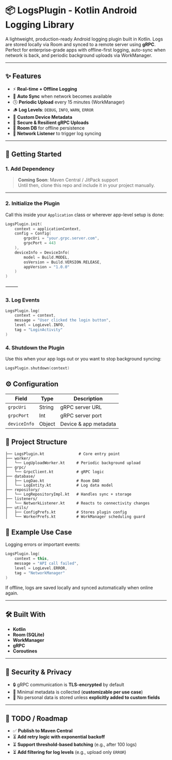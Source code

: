 # 📦 LogsPlugin - Kotlin Android Logging Library

A lightweight, production-ready Android logging plugin built in Kotlin. Logs are stored locally via Room and synced to a remote server using **gRPC**. Perfect for enterprise-grade apps with offline-first logging, auto-sync when network is back, and periodic background uploads via WorkManager.

---

## ✨ Features

- ⚡ **Real-time + Offline Logging**
- 🔄 **Auto Sync** when network becomes available
- 🕓 **Periodic Upload** every 15 minutes (WorkManager)
- 🪵 **Log Levels**: `DEBUG`, `INFO`, `WARN`, `ERROR`
- 📱 **Custom Device Metadata**
- 🔐 **Secure & Resilient gRPC Uploads**
- 💾 **Room DB** for offline persistence
- 📡 **Network Listener** to trigger log syncing

---

## 🚀 Getting Started

### 1. Add Dependency

> **Coming Soon**: Maven Central / JitPack support  
Until then, clone this repo and include it in your project manually.

---

### 2. Initialize the Plugin

Call this inside your `Application` class or wherever app-level setup is done:

```kotlin
LogsPlugin.init(
    context = applicationContext,
    config = Config(
        grpcUri = "your.grpc.server.com",
        grpcPort = 443
    ),
    deviceInfo = DeviceInfo(
        model = Build.MODEL,
        osVersion = Build.VERSION.RELEASE,
        appVersion = "1.0.0"
    )
)
```


⸻

### 3. Log Events
```kotlin
LogsPlugin.log(
    context = context,
    message = "User clicked the login button",
    level = LogLevel.INFO,
    tag = "LoginActivity"
)
```

### 4. Shutdown the Plugin

Use this when your app logs out or you want to stop background syncing:
```kotlin
LogsPlugin.shutdown(context)
```

## ⚙️ Configuration

| Field        | Type   | Description           |
|--------------|--------|-----------------------|
| `grpcUri`    | String | gRPC server URL       |
| `grpcPort`   | Int    | gRPC server port      |
| `deviceInfo` | Object | Device & app metadata |


## 📁 Project Structure
```
├── LogsPlugin.kt               # Core entry point
├── worker/
│   └── LogUploadWorker.kt     # Periodic background upload
├── grpc/
│   └── GrpcClient.kt          # gRPC logic
├── database/
│   ├── LogDao.kt              # Room DAO
│   └── LogEntity.kt           # Log data model
├── repository/
│   └── LogRepositoryImpl.kt   # Handles sync + storage
├── listeners/
│   └── NetworkListener.kt     # Reacts to connectivity changes
├── utils/
│   ├── ConfigPrefs.kt         # Stores plugin config
│   └── WorkerPrefs.kt         # WorkManager scheduling guard
```

## 🧪 Example Use Case

Logging errors or important events:
```kotlin
LogsPlugin.log(
    context = this,
    message = "API call failed",
    level = LogLevel.ERROR,
    tag = "NetworkManager"
)
```
If offline, logs are saved locally and synced automatically when online again.

---

## 🛠 Built With

- **Kotlin**
- **Room (SQLite)**
- **WorkManager**
- **gRPC**
- **Coroutines**

---

## 🔐 Security & Privacy

- 🔒 gRPC communication is **TLS-encrypted** by default
- 🧩 Minimal metadata is collected (**customizable per use case**)
- 🚫 No personal data is stored unless **explicitly added to custom fields**

---

## 🚧 TODO / Roadmap

- ✅ **Publish to Maven Central**
- ⏳ **Add retry logic with exponential backoff**
- ⏳ **Support threshold-based batching** (e.g., after 100 logs)
- ⏳ **Add filtering for log levels** (e.g., upload only `ERROR`)